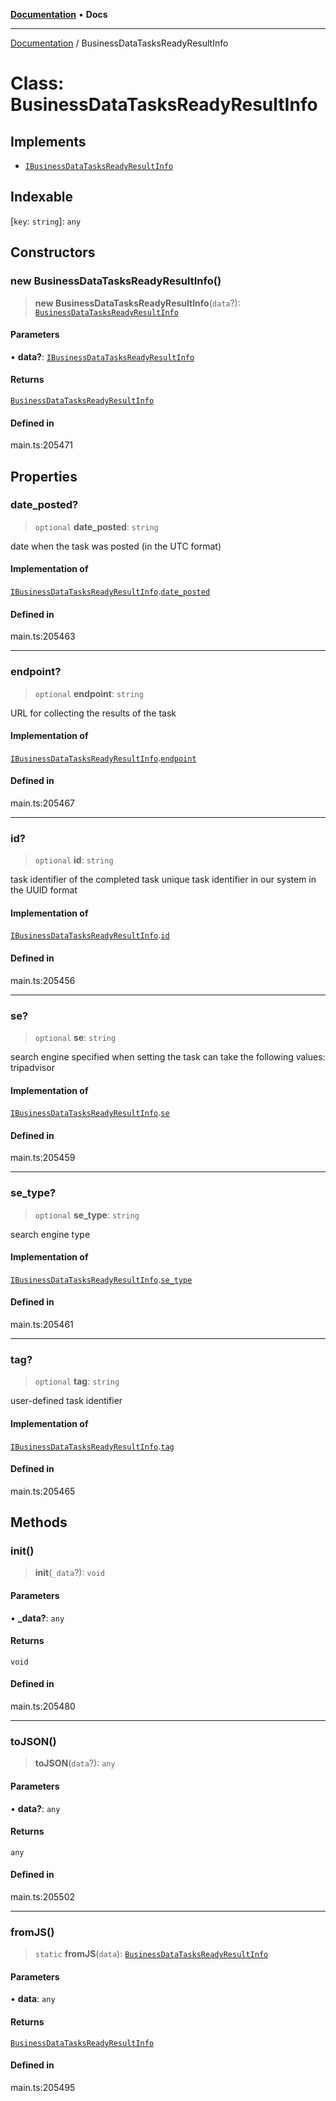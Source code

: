[**Documentation**](../README.md) • **Docs**

***

[Documentation](../globals.md) / BusinessDataTasksReadyResultInfo

# Class: BusinessDataTasksReadyResultInfo

## Implements

- [`IBusinessDataTasksReadyResultInfo`](../interfaces/IBusinessDataTasksReadyResultInfo.md)

## Indexable

 \[`key`: `string`\]: `any`

## Constructors

### new BusinessDataTasksReadyResultInfo()

> **new BusinessDataTasksReadyResultInfo**(`data`?): [`BusinessDataTasksReadyResultInfo`](BusinessDataTasksReadyResultInfo.md)

#### Parameters

• **data?**: [`IBusinessDataTasksReadyResultInfo`](../interfaces/IBusinessDataTasksReadyResultInfo.md)

#### Returns

[`BusinessDataTasksReadyResultInfo`](BusinessDataTasksReadyResultInfo.md)

#### Defined in

main.ts:205471

## Properties

### date\_posted?

> `optional` **date\_posted**: `string`

date when the task was posted (in the UTC format)

#### Implementation of

[`IBusinessDataTasksReadyResultInfo`](../interfaces/IBusinessDataTasksReadyResultInfo.md).[`date_posted`](../interfaces/IBusinessDataTasksReadyResultInfo.md#date_posted)

#### Defined in

main.ts:205463

***

### endpoint?

> `optional` **endpoint**: `string`

URL for collecting the results of the task

#### Implementation of

[`IBusinessDataTasksReadyResultInfo`](../interfaces/IBusinessDataTasksReadyResultInfo.md).[`endpoint`](../interfaces/IBusinessDataTasksReadyResultInfo.md#endpoint)

#### Defined in

main.ts:205467

***

### id?

> `optional` **id**: `string`

task identifier of the completed task
unique task identifier in our system in the UUID format

#### Implementation of

[`IBusinessDataTasksReadyResultInfo`](../interfaces/IBusinessDataTasksReadyResultInfo.md).[`id`](../interfaces/IBusinessDataTasksReadyResultInfo.md#id)

#### Defined in

main.ts:205456

***

### se?

> `optional` **se**: `string`

search engine specified when setting the task
can take the following values: tripadvisor

#### Implementation of

[`IBusinessDataTasksReadyResultInfo`](../interfaces/IBusinessDataTasksReadyResultInfo.md).[`se`](../interfaces/IBusinessDataTasksReadyResultInfo.md#se)

#### Defined in

main.ts:205459

***

### se\_type?

> `optional` **se\_type**: `string`

search engine type

#### Implementation of

[`IBusinessDataTasksReadyResultInfo`](../interfaces/IBusinessDataTasksReadyResultInfo.md).[`se_type`](../interfaces/IBusinessDataTasksReadyResultInfo.md#se_type)

#### Defined in

main.ts:205461

***

### tag?

> `optional` **tag**: `string`

user-defined task identifier

#### Implementation of

[`IBusinessDataTasksReadyResultInfo`](../interfaces/IBusinessDataTasksReadyResultInfo.md).[`tag`](../interfaces/IBusinessDataTasksReadyResultInfo.md#tag)

#### Defined in

main.ts:205465

## Methods

### init()

> **init**(`_data`?): `void`

#### Parameters

• **\_data?**: `any`

#### Returns

`void`

#### Defined in

main.ts:205480

***

### toJSON()

> **toJSON**(`data`?): `any`

#### Parameters

• **data?**: `any`

#### Returns

`any`

#### Defined in

main.ts:205502

***

### fromJS()

> `static` **fromJS**(`data`): [`BusinessDataTasksReadyResultInfo`](BusinessDataTasksReadyResultInfo.md)

#### Parameters

• **data**: `any`

#### Returns

[`BusinessDataTasksReadyResultInfo`](BusinessDataTasksReadyResultInfo.md)

#### Defined in

main.ts:205495

